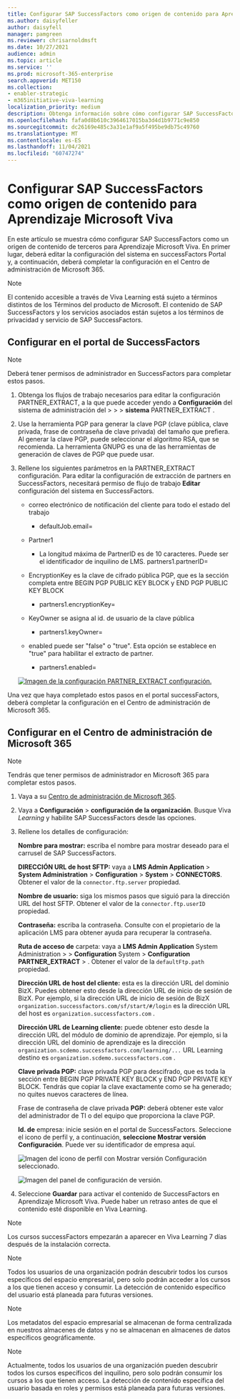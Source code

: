 ```yaml
---
title: Configurar SAP SuccessFactors como origen de contenido para Aprendizaje Microsoft Viva
ms.author: daisyfeller
author: daisyfell
manager: pamgreen
ms.reviewer: chrisarnoldmsft
ms.date: 10/27/2021
audience: admin
ms.topic: article
ms.service: ''
ms.prod: microsoft-365-enterprise
search.appverid: MET150
ms.collection:
- enabler-strategic
- m365initiative-viva-learning
localization_priority: medium
description: Obtenga información sobre cómo configurar SAP SuccessFactors como un origen de contenido de aprendizaje para Aprendizaje Microsoft Viva.
ms.openlocfilehash: fafa0d8b610c3964617015ba3d4d1b9771c9e850
ms.sourcegitcommit: dc26169e485c3a31e1af9a5f495be9db75c49760
ms.translationtype: MT
ms.contentlocale: es-ES
ms.lasthandoff: 11/04/2021
ms.locfileid: "60747274"
---
```

# <a name="configure-sap-successfactors-as-a-content-source-for-microsoft-viva-learning"></a>Configurar SAP SuccessFactors como origen de contenido para Aprendizaje Microsoft Viva

En este artículo se muestra cómo configurar SAP SuccessFactors como un origen de contenido de terceros para Aprendizaje Microsoft Viva. En primer lugar, deberá editar la configuración del sistema en successFactors Portal y, a continuación, deberá completar la configuración en el Centro de administración de Microsoft 365.

>[!NOTE]
>El contenido accesible a través de Viva Learning está sujeto a términos distintos de los Términos del producto de Microsoft. El contenido de SAP SuccessFactors y los servicios asociados están sujetos a los términos de privacidad y servicio de SAP SuccessFactors.

## <a name="configure-in-your-successfactors-portal"></a>Configurar en el portal de SuccessFactors

>[!NOTE]
>Deberá tener permisos de administrador en SuccessFactors para completar estos pasos.

1. Obtenga los flujos de trabajo necesarios para editar la configuración PARTNER_EXTRACT, a la que puede acceder yendo a **Configuración** del sistema de administración del  >    >    >  **sistema** PARTNER_EXTRACT .

2. Use la herramienta PGP para generar la clave PGP (clave pública, clave privada, frase de contraseña de clave privada) del tamaño que prefiera. Al generar la clave PGP, puede seleccionar el algoritmo RSA, que se recomienda. La herramienta GNUPG es una de las herramientas de generación de claves de PGP que puede usar.

3. Rellene los siguientes parámetros en la PARTNER_EXTRACT configuración. Para editar la configuración de extracción de partners en SuccessFactors, necesitará permiso de flujo de trabajo **Editar** configuración del sistema en SuccessFactors.

    - correo electrónico de notificación del cliente para todo el estado del trabajo
        - defaultJob.email=
    
    - Partner1
        - La longitud máxima de PartnerID es de 10 caracteres. Puede ser el identificador de inquilino de LMS.
    partners1.partnerID=
    
    - EncryptionKey es la clave de cifrado pública PGP, que es la sección completa entre BEGIN PGP PUBLIC KEY BLOCK y END PGP PUBLIC KEY BLOCK
        - partners1.encryptionKey=
    
    - KeyOwner se asigna al id. de usuario de la clave pública
        - partners1.keyOwner=
    
    - enabled puede ser "false" o "true". Esta opción se establece en "true" para habilitar el extracto de partner.
        - partners1.enabled=
    
    [![Imagen de la configuración PARTNER_EXTRACT configuración. ](../media/learning/sf-focus.png) ](../media/learning/sf-2.png#lightbox)

Una vez que haya completado estos pasos en el portal successFactors, deberá completar la configuración en el Centro de administración de Microsoft 365.

## <a name="configure-in-your-microsoft-365-admin-center"></a>Configurar en el Centro de administración de Microsoft 365

>[!NOTE]
>Tendrás que tener permisos de administrador en Microsoft 365 para completar estos pasos.

1. Vaya a su [Centro de administración de Microsoft 365](https://admin.microsoft.com).

2. Vaya a **Configuración**  >  **configuración de la organización**. Busque Viva *Learning* y habilite SAP SuccessFactors desde las opciones.

3. Rellene los detalles de configuración:

    **Nombre para mostrar:** escriba el nombre para mostrar deseado para el carrusel de SAP SuccessFactors.

    **DIRECCIÓN URL de host SFTP:** vaya a **LMS Admin Application**  >  **System Administration**  >  **Configuration**  >  **System**  >  **CONNECTORS**. Obtener el valor de la `connector.ftp.server` propiedad.

    **Nombre de usuario:** siga los mismos pasos que siguió para la dirección URL del host SFTP. Obtener el valor de la `connector.ftp.userID` propiedad.

    **Contraseña:** escriba la contraseña. Consulte con el propietario de la aplicación LMS para obtener ayuda para recuperar la contraseña.

    **Ruta de acceso de** carpeta: vaya a **LMS Admin Application** System Administration  >    >  **Configuration** System  >  **Configuration PARTNER_EXTRACT**  >  . Obtener el valor de la `defaultFtp.path` propiedad.

    **Dirección URL de host del cliente:** esta es la dirección URL del dominio BizX. Puedes obtener esto desde la dirección URL de inicio de sesión de BizX. Por ejemplo, si la dirección URL de inicio de sesión de BizX `organization.successfactors.com/sf/start/#/login` es la dirección URL del host es `organization.successfactors.com` .

    **Dirección URL de Learning cliente:** puede obtener esto desde la dirección URL del módulo de dominio de aprendizaje. Por ejemplo, si la dirección URL del dominio de aprendizaje es la dirección `organization.scdemo.successfactors.com/learning/...` URL Learning destino es `organization.scdemo.successfactors.com` .

    **Clave privada PGP:** clave privada PGP para descifrado, que es toda la sección entre BEGIN PGP PRIVATE KEY BLOCK y END PGP PRIVATE KEY BLOCK. Tendrás que copiar la clave exactamente como se ha generado; no quites nuevos caracteres de línea.

    Frase de contraseña de clave privada **PGP:** deberá obtener este valor del administrador de TI o del equipo que proporciona la clave PGP.

    **Id. de** empresa: inicie sesión en el portal de SuccessFactors. Seleccione el icono de perfil y, a continuación, **seleccione Mostrar versión Configuración**. Puede ver su identificador de empresa aquí.

    ![Imagen del icono de perfil con Mostrar versión Configuración seleccionado.](../media/learning/sf-3.png)
        
    ![Imagen del panel de configuración de versión.](../media/learning/sf-1.png)

4. Seleccione **Guardar** para activar el contenido de SuccessFactors en Aprendizaje Microsoft Viva. Puede haber un retraso antes de que el contenido esté disponible en Viva Learning.

>[!Note]
> Los cursos successFactors empezarán a aparecer en Viva Learning 7 días después de la instalación correcta.

>[!Note]
> Todos los usuarios de una organización podrán descubrir todos los cursos específicos del espacio empresarial, pero solo podrán acceder a los cursos a los que tienen acceso y consumir. La detección de contenido específico del usuario está planeada para futuras versiones.

>[!NOTE]
>Los metadatos del espacio empresarial se almacenan de forma centralizada en nuestros almacenes de datos y no se almacenan en almacenes de datos específicos geográficamente.

>[!NOTE]
>Actualmente, todos los usuarios de una organización pueden descubrir todos los cursos específicos del inquilino, pero solo podrán consumir los cursos a los que tienen acceso. La detección de contenido específica del usuario basada en roles y permisos está planeada para futuras versiones.
